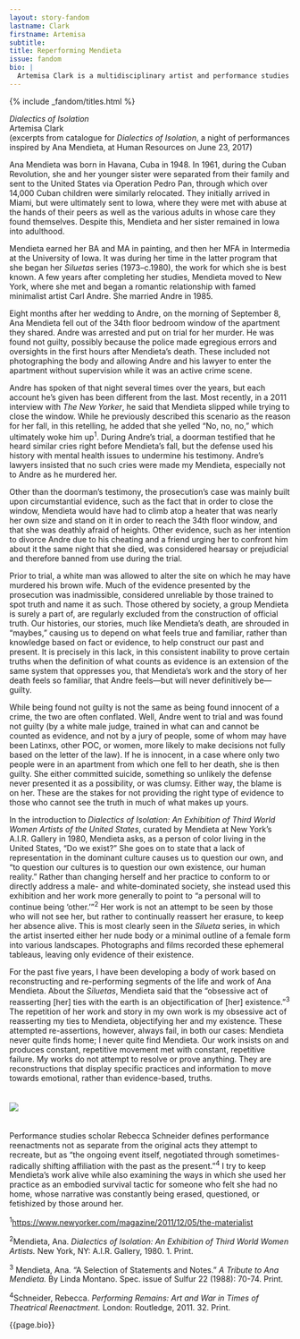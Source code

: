 ```yaml
---
layout: story-fandom
lastname: Clark
firstname: Artemisa
subtitle: 
title: Reperforming Mendieta
issue: fandom
bio: |
  Artemisa Clark is a multidisciplinary artist and performance studies scholar from Los Angeles. She received a MA in performance studies from Northwestern University in 2016 and a MFA in visual arts from the University of California, San Diego in 2015. She has exhibited and presented research in spaces such as MOCA, The Hammer, the Mexican Consulate, the Vincent Price Art Museum, and Commonwealth & Council, all in Los Angeles; California Institute of the Arts, Valencia, CA; Angels Gate Cultural Center, San Pedro, CA; the Hemispheric Institute of Performance and Politics Encuentro X, Santiago, Chile; and SOMA, Mexico City.
---
```




<style>

.section-intro {
    background: url('{{ site.baseurl }}/assets/images/issues/02_fandom/clark-artemisa-reperforming-ana-mendieta-MattSavitsky9.jpg') no-repeat;
        background-size: cover;
    background-position: center;

}
 
 p img {
    margin: 1.5em 0;
 }

</style>

<div class="section-intro section">
    <div class="inner-section-wrapper">{% include _fandom/titles.html %}</div>

</div><!-- /section-intro -->

<div class="section-intro-text section">
    <div class="inner-section-wrapper">
    <div class="text-wrapper"><p><i>Dialectics of Isolation</i><br>
Artemisa Clark<br>
(excerpts from catalogue for <i>Dialectics of Isolation</i>, a night of performances inspired by Ana Mendieta, at Human Resources on June 23, 2017)</p></div></div>
</div><!-- /section-main -->

<div class="section-essay-preface section">
    <div class="inner-section-wrapper">
    <div class="text-wrapper">
    	<p>Ana Mendieta was born in Havana, Cuba in 1948. In 1961, during the Cuban Revolution, she and her younger sister were separated from their family and sent to the United States via Operation Pedro Pan, through which over 14,000 Cuban children were similarly relocated. They initially arrived in Miami, but were ultimately sent to Iowa, where they were met with abuse at the hands of their peers as well as the various adults in whose care they found themselves. Despite this, Mendieta and her sister remained in Iowa into adulthood.</p>

<p>Mendieta earned her BA and MA in painting, and then her MFA in Intermedia at the University of Iowa. It was during her time in the latter program that she began her <i>Siluetas</i> series (1973&ndash;c.1980), the work for which she is best known. A few years after completing her studies, Mendieta moved to New York, where she met and began a romantic relationship with famed minimalist artist Carl Andre. She married Andre in 1985. </p>

<p>Eight months after her wedding to Andre, on the morning of September 8, Ana Mendieta fell out of the 34th floor bedroom window of the apartment they shared. Andre was arrested and put on trial for her murder. He was found not guilty, possibly because the police made egregious errors and oversights in the first hours after Mendieta’s death. These included not photographing the body and allowing Andre and his lawyer to enter the apartment without supervision while it was an active crime scene. </p>

<p>Andre has spoken of that night several times over the years, but each account he’s given has been different from the last. Most recently, in a 2011 interview with <i>The New Yorker</i>, he said that Mendieta slipped while trying to close the window. While he previously described this scenario as the reason for her fall, in this retelling, he added that she yelled “No, no, no,” which ultimately woke him up<sup>1</sup>. During Andre’s trial, a doorman testified that he heard similar cries right before Mendieta’s fall, but the defense used his history with mental health issues to undermine his testimony. Andre’s lawyers insisted that no such cries were made my Mendieta, especially not to Andre as he murdered her.</p>

<p>Other than the doorman’s testimony, the prosecution’s case was mainly built upon circumstantial evidence, such as the fact that in order to close the window, Mendieta would have had to climb atop a heater that was nearly her own size and stand on it in order to reach the 34th floor window, and that she was deathly afraid of heights. Other evidence, such as her intention to divorce Andre due to his cheating and a friend urging her to confront him about it the same night that she died, was considered hearsay or prejudicial and therefore banned from use during the trial. </p>

<p>Prior to trial, a white man was allowed to alter the site on which he may have murdered his brown wife. Much of the evidence presented by the prosecution was inadmissible, considered unreliable by those trained to spot truth and name it as such. Those othered by society, a group Mendieta is surely a part of, are regularly excluded from the construction of official truth. Our histories, our stories, much like Mendieta’s death, are shrouded in “maybes,” causing us to depend on what feels true and familiar, rather than knowledge based on fact or evidence, to help construct our past and present. It is precisely in this lack, in this consistent inability to prove certain truths when the definition of what counts as evidence is an extension of the same system that oppresses you, that Mendieta’s work and the story of her death feels so familiar, that Andre feels&mdash;but will never definitively be&mdash;guilty.</p>

<p>While being found not guilty is not the same as being found innocent of a crime, the two are often conflated. Well, Andre went to trial and was found not guilty (by a white male judge, trained in what can and cannot be counted as evidence, and not by a jury of people, some of whom may have been Latinxs, other POC, or women, more likely to make decisions not fully based on the letter of the law). If he is innocent, in a case where only two people were in an apartment from which one fell to her death, she is then guilty. She either committed suicide, something so unlikely the defense never presented it as a possibility, or was clumsy. Either way, the blame is on her. These are the stakes for not providing the right type of evidence to those who cannot see the truth in much of what makes up yours.</p>

<p>In the introduction to <i>Dialectics of Isolation: An Exhibition of Third World Women Artists of the United States</i>, curated by Mendieta at New York’s A.I.R. Gallery in 1980, Mendieta asks, as a person of color living in the United States, “Do we exist?” She goes on to state that a lack of representation in the dominant culture causes us to question our own, and “to question our cultures is to question our own existence, our human reality.” Rather than changing herself and her practice to conform to or directly address a male- and white-dominated society, she instead used this exhibition and her work more generally to point to “a personal will to continue being ‘other.’”<sup>2</sup> Her work is not an attempt to be seen by those who will not see her, but rather to continually reassert her erasure, to keep her absence alive. This is most clearly seen in the <i>Silueta</i> series, in which the artist inserted either her nude body or a minimal outline of a female form into various landscapes. Photographs and films recorded these ephemeral tableaus, leaving only evidence of their existence.</p>

<p>For the past five years, I have been developing a body of work based on reconstructing and re-performing segments of the life and work of Ana Mendieta. About the <i>Siluetas</i>, Mendieta said that the “obsessive act of reasserting [her] ties with the earth is an objectification of [her] existence.”<sup>3</sup>  The repetition of her work and story in my own work is my obsessive act of reasserting my ties to Mendieta, objectifying her and my existence. These attempted re-assertions, however, always fail, in both our cases: Mendieta never quite finds home; I never quite find Mendieta.  Our work insists on and produces constant, repetitive movement met with constant, repetitive failure. My works do not attempt to resolve or prove anything. They are reconstructions that display specific practices and information to move towards emotional, rather than evidence-based, truths.</p>


<p> <img class="border" src="{{ site.baseurl }}/assets/images/issues/02_fandom/clark-artemisa-reperforming-ana-mendieta-MattSavitsky6.jpg"></p>

<p>Performance studies scholar Rebecca Schneider defines performance reenactments not as separate from the original acts they attempt to recreate, but as “the ongoing event itself, negotiated through sometimes-radically shifting affiliation with the past as the present.”<sup>4</sup> I try to keep Mendieta’s work alive while also examining the ways in which she used her practice as an embodied survival tactic for someone who felt she had no home, whose narrative was constantly being erased, questioned, or fetishized by those around her.</p>


</div>
</div>
</div><!-- /section-essay-preface -->

</div>
<div class="section-footnotes section">
    <div class="inner-section-wrapper">
    <p><sup>1</sup><a href="https://www.newyorker.com/magazine/2011/12/05/the-materialist">https://www.newyorker.com/magazine/2011/12/05/the-materialist</a></p>
    <p><sup>2</sup>Mendieta, Ana. <i>Dialectics of Isolation: An Exhibition of Third World Women Artists.</i> New York, NY: A.I.R. Gallery, 1980. 1. Print.</p>
    <p><sup>3</sup> Mendieta, Ana. “A Selection of Statements and Notes.” <i>A Tribute to Ana Mendieta.</i> By Linda Montano. Spec. issue of Sulfur 22 (1988): 70-74. Print.</p>
    <p><sup>4</sup>Schneider, Rebecca. <i>Performing Remains: Art and War in Times of Theatrical Reenactment.</i> London: Routledge, 2011. 32. Print.</p>
   
       
</div>
</div><!-- /section-footnotes -->

</div><!-- / text-wrapper -->

</div><!-- / inner-section-wrapper-->
</div><!-- / section-intro-text-->
<div class="story-bio section"><div class="inner-section-wrapper"><div class="text-wrapper"><p>{{page.bio}}</p></div></div></div>